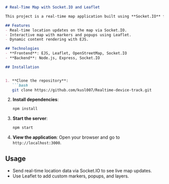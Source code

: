 

```markdown
# Real-Time Map with Socket.IO and Leaflet

This project is a real-time map application built using **Socket.IO** for real-time data communication and **Leaflet** with **OpenStreetMap** for map rendering. The frontend is powered by **EJS** templating, allowing dynamic updates and interactive features.

## Features
- Real-time location updates on the map via Socket.IO.
- Interactive map with markers and popups using Leaflet.
- Dynamic content rendering with EJS.

## Technologies
- **Frontend**: EJS, Leaflet, OpenStreetMap, Socket.IO
- **Backend**: Node.js, Express, Socket.IO

## Installation


1. **Clone the repository**:
   ```bash
   git clone https://github.com/kusl007/Realtime-device-track.git
   ```
2. **Install dependencies**:
   ```bash
   npm install
   ```
3. **Start the server**:
   ```bash
   npm start
   ```
4. **View the application**:
   Open your browser and go to `http://localhost:3000`.

## Usage
- Send real-time location data via Socket.IO to see live map updates.
- Use Leaflet to add custom markers, popups, and layers.




